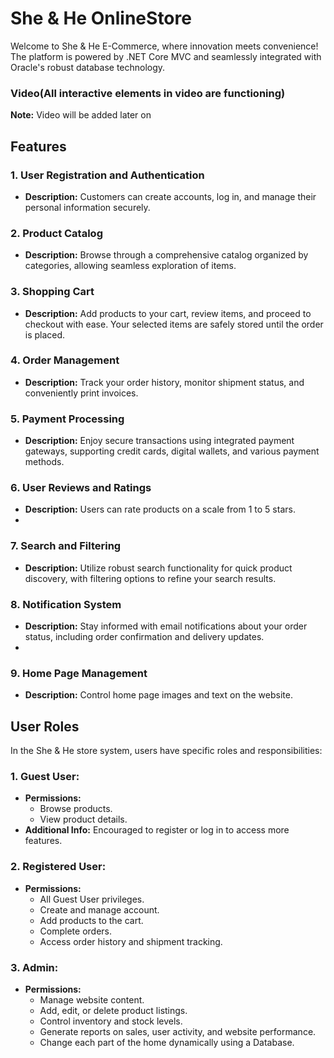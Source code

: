 # She & He OnlineStore

Welcome to She & He E-Commerce, where innovation meets convenience! The platform is powered by .NET Core MVC and seamlessly integrated with Oracle's robust database technology. 

### Video(All interactive elements in video are functioning)

**Note:** Video will be added later on

## Features

### 1. User Registration and Authentication
- **Description:** Customers can create accounts, log in, and manage their personal information securely.
  
### 2. Product Catalog
- **Description:** Browse through a comprehensive catalog organized by categories, allowing seamless exploration of items.
  
### 3. Shopping Cart
- **Description:** Add products to your cart, review items, and proceed to checkout with ease. Your selected items are safely stored until the order is placed.

### 4. Order Management
- **Description:** Track your order history, monitor shipment status, and conveniently print invoices.

### 5. Payment Processing
- **Description:** Enjoy secure transactions using integrated payment gateways, supporting credit cards, digital wallets, and various payment methods.
  
### 6. User Reviews and Ratings
- **Description:** Users can rate products on a scale from 1 to 5 stars.
- 
### 7. Search and Filtering
- **Description:** Utilize robust search functionality for quick product discovery, with filtering options to refine your search results.
  
### 8. Notification System
- **Description:** Stay informed with email notifications about your order status, including order confirmation and delivery updates.
- 
### 9. Home Page Management
- **Description:** Control home page images and text on the website.

## User Roles

In the She & He store system, users have specific roles and responsibilities:

### 1. Guest User:
- **Permissions:**
  - Browse products.
  - View product details.
- **Additional Info:** Encouraged to register or log in to access more features.

### 2. Registered User:
- **Permissions:**
  - All Guest User privileges.
  - Create and manage account.
  - Add products to the cart.
  - Complete orders.
  - Access order history and shipment tracking.
  
### 3. Admin:
- **Permissions:**
  - Manage website content.
  - Add, edit, or delete product listings.
  - Control inventory and stock levels.
  - Generate reports on sales, user activity, and website performance.
  - Change each part of the home dynamically using a Database.
